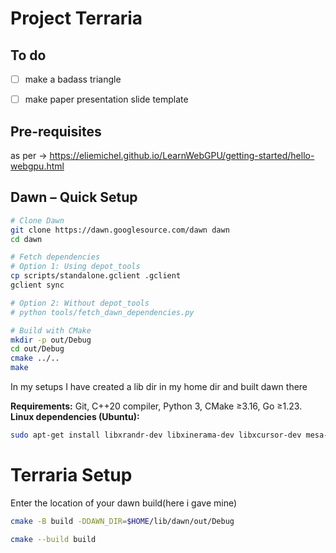 # Project Terraria


## To do
- [ ] make a badass triangle
- [ ] make paper presentation slide template


    

## Pre-requisites
as per -> https://eliemichel.github.io/LearnWebGPU/getting-started/hello-webgpu.html
## Dawn – Quick Setup

```bash
# Clone Dawn
git clone https://dawn.googlesource.com/dawn dawn
cd dawn

# Fetch dependencies
# Option 1: Using depot_tools
cp scripts/standalone.gclient .gclient
gclient sync

# Option 2: Without depot_tools
# python tools/fetch_dawn_dependencies.py

# Build with CMake 
mkdir -p out/Debug
cd out/Debug
cmake ../..
make
```
In my setups I have created a lib dir in my home dir and built dawn there

**Requirements:** Git, C++20 compiler, Python 3, CMake ≥3.16, Go ≥1.23.
**Linux dependencies (Ubuntu):**

```bash
sudo apt-get install libxrandr-dev libxinerama-dev libxcursor-dev mesa-common-dev libx11-xcb-dev pkg-config nodejs npm
```

# Terraria Setup
Enter the location of your dawn build(here i gave mine)
```bash
cmake -B build -DDAWN_DIR=$HOME/lib/dawn/out/Debug

cmake --build build
```
